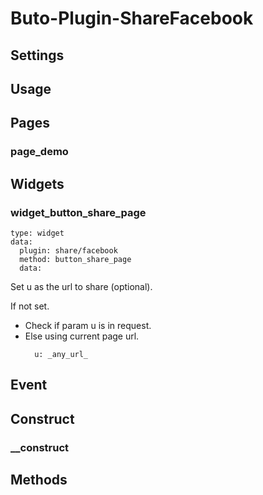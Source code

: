 # Buto-Plugin-ShareFacebook



<a name="key_0"></a>

## Settings



<a name="key_1"></a>

## Usage



<a name="key_2"></a>

## Pages



<a name="key_2_0"></a>

### page_demo



<a name="key_3"></a>

## Widgets



<a name="key_3_0"></a>

### widget_button_share_page

<pre><code>type: widget
data:
  plugin: share/facebook
  method: button_share_page
  data:</code></pre>
<p>Set u as the url to share (optional).</p>
<p>If not set.</p>
<ul>
<li>Check if param u is in request.</li>
<li>Else using current page url. <pre><code>  u: _any_url_</code></pre>
</li>
</ul>

<a name="key_4"></a>

## Event



<a name="key_5"></a>

## Construct



<a name="key_5_0"></a>

### __construct



<a name="key_6"></a>

## Methods



